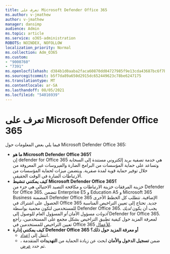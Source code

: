 ```yaml
---
title: تعرف على Microsoft Defender Office 365
ms.author: v-jmathew
author: v-jmathew
manager: dansimp
audience: Admin
ms.topic: article
ms.service: o365-administration
ROBOTS: NOINDEX, NOFOLLOW
localization_priority: Normal
ms.collection: Adm_O365
ms.custom:
- "9000760"
- "7391"
ms.openlocfilehash: d384b1d0aaba2faca60870dd04727985f9e13cda43687bc6f7bc53da90db4b9e
ms.sourcegitcommit: b5f7da89a650d2915dc652449623c78be6247175
ms.translationtype: MT
ms.contentlocale: ar-SA
ms.lasthandoff: 08/05/2021
ms.locfileid: "54016939"
---
```

# <a name="learn-about-microsoft-defender-for-office-365"></a>تعرف على Microsoft Defender Office 365

فيما يلي بعض المعلومات حول Microsoft Defender Office 365:

- **ما هو Microsoft Defender Office 365؟**  
    إن defender for Office 365 هي خدمة تصفية بريد إلكتروني مستندة إلى السحابة وتساعد على حماية المؤسسات من البرامج الضارة والفيروسات غير المعروفة من خلال توفير حماية قوية لمدة صفرية. ويتضمن ميزات لحماية المؤسسات من الارتباطات الضارة في الوقت الحقيقي.
- **كيف يمكنني تنشيط Microsoft Defender Office 365؟**  
    خزينة المرفقات خزينة الارتباطات و مكافحة التصيد الاحتيالي هي جزء من Defender for Office 365. تتضمن Enterprise E5 و Education A5 و Microsoft 365 Business المضمنة Defender Office 365 الإضافية. تتطلب كل الخطط الأخرى الحصول على اشتراك في Office 365 جديد. تحتاج إلى تعيين التراخيص المناسبة للمستخدمين لتكون محمية بواسطة Defender Office 365. يجب أن يكون *لديك أذونات* مسؤول الأمان *أو* المسؤول العام للوصول إلى Defender for Office 365. لمعرفة المزيد حول كيفية تطبيق التراخيص بشكل مجمع على المستخدمين، راجع تعيين التراخيص للمستخدمين في Office 365 [للأعمال](https://go.microsoft.com/fwlink/?linkid=2093435).
- **كيف يمكنني إدارة Defender Office 365 أو معرفة المزيد حول ذلك؟**  
  - انتقل إلى [إعداد](https://go.microsoft.com/fwlink/p/?linkid=2075721).  
  - ضمن **تسجيل الدخول والأمان** ابحث عن زيادة الحماية من **التهديدات** المتقدمة ، ثم حدد [عرض](https://go.microsoft.com/fwlink/?linkid=2109302).
